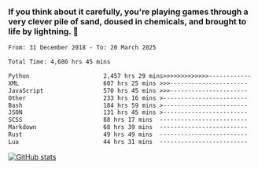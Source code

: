 ### If you think about it carefully, you're playing games through a very clever pile of sand, doused in chemicals, and brought to life by lightning.  👋


<!--START_SECTION:waka-->

```txt
From: 31 December 2018 - To: 20 March 2025

Total Time: 4,686 hrs 45 mins

Python                     2,457 hrs 29 mins>>>>>>>>>>>>>------------   52.44 %
XML                        607 hrs 25 mins >>>----------------------   12.96 %
JavaScript                 570 hrs 45 mins >>>----------------------   12.18 %
Other                      233 hrs 16 mins >------------------------   04.98 %
Bash                       184 hrs 59 mins >------------------------   03.95 %
JSON                       131 hrs 45 mins >------------------------   02.81 %
SCSS                       88 hrs 17 mins  -------------------------   01.88 %
Markdown                   68 hrs 39 mins  -------------------------   01.47 %
Rust                       49 hrs 49 mins  -------------------------   01.06 %
Lua                        44 hrs 31 mins  -------------------------   00.95 %
```

<!--END_SECTION:waka-->

[![GitHub stats](https://github-readme-stats.vercel.app/api?username=XenophonLXH&show_icons=true&theme=dark)](https://github.com/anuraghazra/github-readme-stats)
